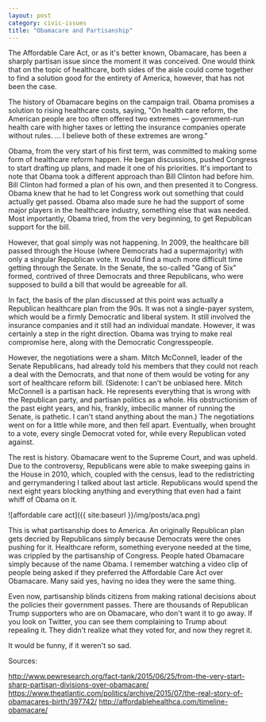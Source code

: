 ```yaml
---
layout: post
category: civic-issues
title: "Obamacare and Partisanship"
---
```


The Affordable Care Act, or as it's better known, Obamacare, has been a sharply partisan issue since the moment it was conceived. One would think that on the topic of healthcare, both sides of the aisle could come together to find a solution good for the entirety of America, however, that has not been the case. 

The history of Obamacare begins on the campaign trail. Obama promises a solution to rising healthcare costs, saying, "On health care reform, the American people are too often offered two extremes — government-run health care with higher taxes or letting the insurance companies operate without rules. … I believe both of these extremes are wrong."

Obama, from the very start of his first term, was committed to making some form of healthcare reform happen. He began discussions, pushed Congress to start drafting up plans, and made it one of his priorities. It's important to note that Obama took a different approach than Bill Clinton had before him. Bill Clinton had formed a plan of his own, and then presented it to Congress. Obama knew that he had to let Congress work out something that could actually get passed. Obama also made sure he had the support of some major players in the healthcare industry, something else that was needed. Most importantly, Obama tried, from the very beginning, to get Republican support for the bill. 

However, that goal simply was not happening. In 2009, the healthcare bill passed through the House (where Democrats had a supermajority) with only a singular Republican vote. It would find a much more difficult time getting through the Senate. In the Senate, the so-called "Gang of Six" formed, contrived of three Democrats and three Republicans, who were supposed to build a bill that would be agreeable for all.

In fact, the basis of the plan discussed at this point was actually a Republican healthcare plan from the 90s. It was not a single-payer system, which would be a firmly Democratic and liberal system. It still involved the insurance companies and it still had an individual mandate. However, it was certainly a step in the right direction. Obama was trying to make real compromise here, along with the Democratic Congresspeople.

However, the negotiations were a sham. Mitch McConnell, leader of the Senate Republicans, had already told his members that they could not reach a deal with the Democrats, and that none of them would be voting for any sort of healthcare reform bill. (Sidenote: I can't be unbiased here. Mitch McConnell is a partisan hack. He represents everything that is wrong with the Republican party, and partisan politics as a whole. His obstructionism of the past eight years, and his, frankly, imbecilic manner of running the Senate, is pathetic. I can't stand anything about the man.) The negotiations went on for a little while more, and then fell apart. Eventually, when brought to a vote, every single Democrat voted for, while every Republican voted against.

The rest is history. Obamacare went to the Supreme Court, and was upheld. Due to the controversy, Republicans were able to make sweeping gains in the House in 2010, which, coupled with the census, lead to the redistricting and gerrymandering I talked about last article. Republicans would spend the next eight years blocking anything and everything that even had a faint whiff of Obama on it. 

![affordable care act]({{ site:baseurl }}/img/posts/aca.png)

This is what partisanship does to America. An originally Republican plan gets decried by Republicans simply because Democrats were the ones pushing for it. Healthcare reform, something everyone needed at the time, was crippled by the partisanship of Congress. People hated Obamacare simply because of the name Obama. I remember watching a video clip of people being asked if they preferred the Affordable Care Act over Obamacare. Many said yes, having no idea they were the same thing. 

Even now, partisanship blinds citizens from making rational decisions about the policies their government passes. There are thousands of Republican Trump supporters who are on Obamacare, who don't want it to go away. If you look on Twitter, you can see them complaining to Trump about repealing it. They didn't realize what they voted for, and now they regret it. 

It would be funny, if it weren't so sad. 

Sources:

http://www.pewresearch.org/fact-tank/2015/06/25/from-the-very-start-sharp-partisan-divisions-over-obamacare/
https://www.theatlantic.com/politics/archive/2015/07/the-real-story-of-obamacares-birth/397742/
http://affordablehealthca.com/timeline-obamacare/

